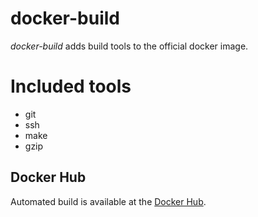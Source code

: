 # docker-build
_docker-build_ adds build tools to the official docker image.

# Included tools
- git
- ssh
- make
- gzip

## Docker Hub
Automated build is available at the [Docker Hub](https://hub.docker.com/r/wikiwi/docker-make).

